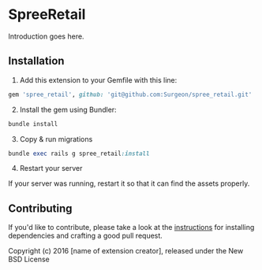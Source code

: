 SpreeRetail
===========

Introduction goes here.

## Installation

1. Add this extension to your Gemfile with this line:
  ```ruby
  gem 'spree_retail', github: 'git@github.com:Surgeon/spree_retail.git'
  ```

2. Install the gem using Bundler:
  ```ruby
  bundle install
  ```

3. Copy & run migrations
  ```ruby
  bundle exec rails g spree_retail:install
  ```

4. Restart your server

  If your server was running, restart it so that it can find the assets properly.





## Contributing

If you'd like to contribute, please take a look at the
[instructions](CONTRIBUTING.md) for installing dependencies and crafting a good
pull request.

Copyright (c) 2016 [name of extension creator], released under the New BSD License

